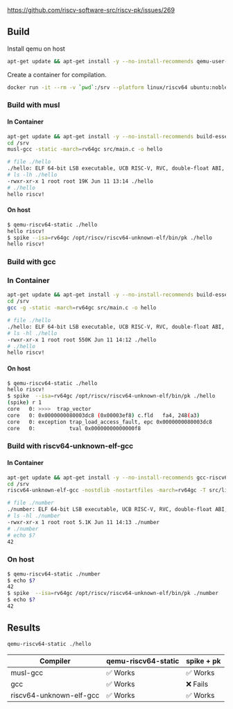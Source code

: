 https://github.com/riscv-software-src/riscv-pk/issues/269

## Build

Install qemu on host
```bash
apt-get update && apt-get install -y --no-install-recommends qemu-user-static
```

Create a container for compilation.
```bash
docker run -it --rm -v `pwd`:/srv --platform linux/riscv64 ubuntu:noble bash
```

### Build with musl

#### In Container
```bash
apt-get update && apt-get install -y --no-install-recommends build-essential musl musl-dev musl-tools
cd /srv
musl-gcc -static -march=rv64gc src/main.c -o hello
```
```bash
# file ./hello
./hello: ELF 64-bit LSB executable, UCB RISC-V, RVC, double-float ABI, version 1 (SYSV), statically linked, with debug_info, not stripped
# ls -lh ./hello
-rwxr-xr-x 1 root root 19K Jun 11 13:14 ./hello
# ./hello 
hello riscv!
```

#### On host
```bash
$ qemu-riscv64-static ./hello
hello riscv!
$ spike --isa=rv64gc /opt/riscv/riscv64-unknown-elf/bin/pk ./hello
hello riscv!
```

### Build with gcc

### In Container
```bash
apt-get update && apt-get install -y --no-install-recommends build-essential file
cd /srv
gcc -g -static -march=rv64gc src/main.c -o hello
```

```bash
# file ./hello
./hello: ELF 64-bit LSB executable, UCB RISC-V, RVC, double-float ABI, version 1 (SYSV), statically linked, BuildID[sha1]=d8c90155462a06501804a7fe6f07d358fd04eaf7, for GNU/Linux 4.15.0, with debug_info, not stripped
# ls -hl ./hello
-rwxr-xr-x 1 root root 550K Jun 11 14:12 ./hello
# ./hello 
hello riscv!
```

#### On host

```sh
$ qemu-riscv64-static ./hello
hello riscv!
$ spike  --isa=rv64gc /opt/riscv/riscv64-unknown-elf/bin/pk ./hello
(spike) r 1
core   0: >>>>  trap_vector
core   0: 0x0000000080003dc8 (0x00003ef8) c.fld   fa4, 248(a3)
core   0: exception trap_load_access_fault, epc 0x0000000080003dc8
core   0:           tval 0x00000000000000f8
```

### Build with riscv64-unknown-elf-gcc
#### In Container
```bash
apt-get update && apt-get install -y --no-install-recommends gcc-riscv64-unknown-elf picolibc-riscv64-unknown-elf
cd /srv
riscv64-unknown-elf-gcc -nostdlib -nostartfiles -march=rv64gc -T src/linker.ld src/start.S src/number.c -o number
```

```bash
# file ./number
./number: ELF 64-bit LSB executable, UCB RISC-V, RVC, double-float ABI, version 1 (SYSV), statically linked, not stripped
# ls -hl ./number
-rwxr-xr-x 1 root root 5.1K Jun 11 14:13 ./number
# ./number 
# echo $?
42
```

### On host
```bash
$ qemu-riscv64-static ./number
$ echo $?
42
$ spike  --isa=rv64gc /opt/riscv/riscv64-unknown-elf/bin/pk ./number
$ echo $?
42
```

## Results
```bash
qemu-riscv64-static ./hello
```
| Compiler | qemu-riscv64-static | spike + pk |
|----------|---------------------|--------|
| musl-gcc | ✅ Works | ✅ Works |
| gcc | ✅ Works | ❌ Fails |
| riscv64-unknown-elf-gcc | ✅ Works | ✅ Works |

